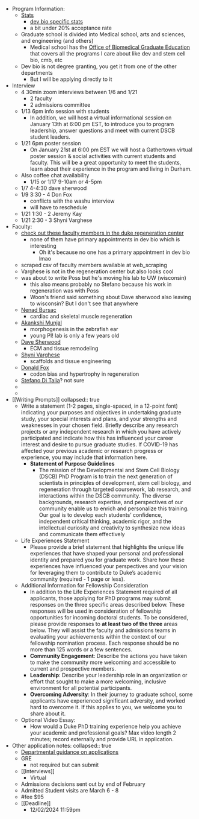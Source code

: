 - Program Information:
	- [Stats](https://gradschool.duke.edu/about/statistics/)
		- [dev bio specific stats](https://gradschool.duke.edu/about/statistics/developmental-and-stem-cell-biology-phd-admissions-and-enrollment-statistics/)
		- a bit under 20% acceptance rate
	- Graduate school is divided into Medical school, arts and sciences, and engineering (and others)
		- Medical school has the [Office of Biomedical Graduate Education](https://medschool.duke.edu/education/biomedical-phd-programs/office-biomedical-graduate-education) that covers all the programs I care about like dev and stem cell bio, cmb, etc
	- Dev bio is not degree granting, you get it from one of the other departments
		- But I will be applying directly to it
- Interview
	- 4 30min zoom interviews between 1/6 and 1/21
		- 2 faculty
		- 2 admissions committee
	- 1/13 6pm info session with students
		- In addition, we will host a virtual informational session on January 13th at 6:00 pm EST, to introduce you to program leadership, answer questions and meet with current DSCB student leaders.
	- 1/21 6pm poster session
		- On January 21st at 6:00 pm EST we will host a Gathertown virtual poster session & social activities with current students and faculty. This will be a great opportunity to meet the students, learn about their experience in the program and living in Durham.
	- Also coffee chat availability
		- 1/15 or 1/17 9-10am or 4-5pm
	- 1/7 4-4:30 dave sherwood
	- 1/9 3:30 - 4 Don Fox
		- conflicts with the washu interview
		- will have to reschedule
	- 1/21 1:30 - 2 Jeremy Kay
	- 1/21 2:30 - 3 Shyni Varghese
- Faculty:
	- [check out these faculty members in the duke regeneration center](https://sites.duke.edu/dukeregenerationcenter/affiliated-faculty/)
		- none of them have primary appointments in dev bio which is interesting
			- Oh it's because no one has a primary appointment in dev bio lmao
	- scraped csv of faculty members available at web_scraping
	- Varghese is not in the regeneration center but also looks cool
	- was about to write Poss but he's moving his lab to UW (wisconsin)
		- this also means probably no Stefano because his work in regeneration was with Poss
		- Woon's friend said something about Dave sherwood also leaving to wisconsin? But I don't see that anywhere
	- [Nenad Bursac](https://bursaclab.pratt.duke.edu/)
		- cardiac and skeletal muscle regeneration
	- [Akankshi Munjal](https://www.munjallab.com/)
		- morphogenesis in the zebrafish ear
		- young PI! lab is only a few years old
	- [Dave Sherwood](https://sites.duke.edu/sherwoodlab/)
		- ECM and tissue remodeling
	- [Shyni Varghese](https://varghese.pratt.duke.edu/)
		- scaffolds and tissue engineering
	- [Donald Fox](https://www.foxlabduke.com/)
		- codon bias and hypertrophy in regeneration
	- [Stefano Di Talia](https://sites.duke.edu/ditalialab/)? not sure
	-
	-
- [[Writing Prompts]]
  collapsed:: true
	- Write a statement (1-2 pages, single-spaced, in a 12-point font) indicating your purposes and objectives in undertaking graduate study, your special interests and plans, and your strengths and weaknesses in your chosen field. Briefly describe any research projects or any independent research in which you have actively participated and indicate how this has influenced your career interest and desire to pursue graduate studies. If COVID-19 has affected your previous academic
	   or research progress or experience, you may include that information here.
		- **Statement of Purpose Guidelines**
			- The mission of the Developmental and Stem Cell Biology (DSCB) PhD Program is to train the next generation of scientists in principles of development, stem cell biology, and regeneration through targeted coursework, lab research, and interactions within the DSCB community. The diverse backgrounds, research expertise, and perspectives of our community enable us to enrich and personalize this training. Our goal is to develop each students’ confidence, independent critical thinking, academic rigor, and the intellectual curiosity and creativity to synthesize new ideas and communicate them effectively
	- Life Experiences Statement
		- Please provide a brief statement that highlights the unique life experiences that have shaped your personal and professional identity and prepared you for graduate work. Share how these experiences have influenced your perspectives and your vision for leveraging them to contribute to Duke’s academic community (required - 1 page or less).
	- Additional Information for Fellowship Consideration
		- In addition to the Life Experiences Statement required of all applicants, those applying for PhD programs may submit responses on the three specific areas described below. These responses will be used in consideration of fellowship opportunities for incoming doctoral students. To be considered, please provide responses to **at least two of the three** areas below. They will assist the faculty and admissions teams in evaluating your achievements within the context of our fellowship nomination process. Each response should be no more than 125 words or a few sentences.
		- **Community Engagement**: Describe the actions you have taken to make the community more welcoming and accessible to current and prospective members.
		- **Leadership**: Describe your leadership role in an organization or effort that sought to make a more welcoming, inclusive environment for all potential participants.
		- **Overcoming Adversity**: In their journey to graduate school, some applicants have experienced significant adversity, and worked hard to overcome it. If this applies to you, we welcome you to share about it.
	- Optional Video Essay:
		- How would a Duke PhD training experience help you achieve your academic and professional goals? Max video length 2 minutes; record externally and provide URL in application.
- Other application notes:
  collapsed:: true
	- [Departmental guidance on applications](https://medschool.duke.edu/education/biomedical-phd-programs/developmental-stem-cell-biology-program/prospective-dscb-students)
	- GRE
		- not required but can submit
	- [[Interviews]]
		- Virtual
	- Admissions decisions sent out by end of February
	- Admitted Student visits are March 6 - 8
	- #fee $95
	- [[Deadline]]
		- 12/02/2024 11:59pm